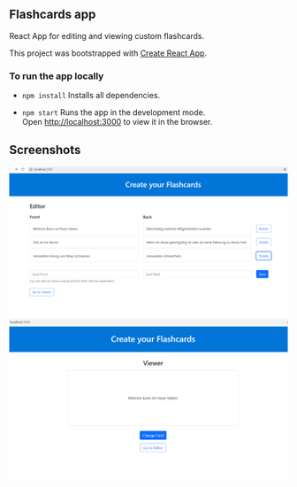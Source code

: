 ## Flashcards app

React App for editing and viewing custom flashcards.

This project was bootstrapped with [Create React App](https://github.com/facebook/create-react-app).

### To run the app locally

- `npm install`
Installs all dependencies.

- `npm start`
Runs the app in the development mode.\
Open [http://localhost:3000](http://localhost:3000) to view it in the browser.

## Screenshots

<img src="public/images/img-1.PNG">

<img src="public/images/img-2.PNG">
